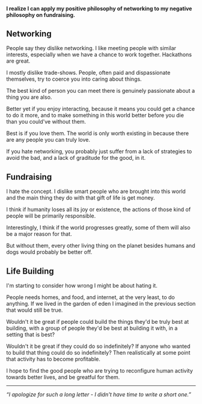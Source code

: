 #### I realize I can apply my positive philosophy of networking to my negative philosophy on fundraising.

## Networking

People say they dislike networking. I like meeting people with similar interests, especially when we have a chance to work together. Hackathons are great.

I mostly dislike trade-shows. People, often paid and dispassionate themselves, try to coerce you into caring about things. 

The best kind of person you can meet there is genuinely passionate about a thing you are also.

Better yet if you enjoy interacting, because it means you could get a chance to do it more, and to make something in this world better before you die than you could've without them.

Best is if you love them. The world is only worth existing in because there are any people you can truly love.

If you hate networking, you probably just suffer from a lack of strategies to avoid the bad, and a lack of graditude for the good, in it.

## Fundraising

I hate the concept. I dislike smart people who are brought into this world and the main thing they do with that gift of life is get money.

I think if humanity loses all its joy or existence, the actions of those kind of people will be primarily responsible.

Interestingly, I think if the world progresses greatly, some of them will also be a major reason for that.

But without them, every other living thing on the planet besides humans and dogs would probably be better off.

## Life Building

I'm starting to consider how wrong I might be about hating it. 

People needs homes, and food, and internet, at the very least, to do anything. If we lived in the garden of eden I imagined in the previous section that would still be true.

Wouldn't it be great if people could build the things they'd be truly best at building, with a group of people they'd be best at building it with, in a setting that is best?

Wouldn't it be great if they could do so indefinitely? If anyone who wanted to build that thing could do so indefinitely? Then realistically at some point that activity has to become profitable.

I hope to find the good people who are trying to reconfigure human activity towards better lives, and be greatful for them.

-------

*“I apologize for such a long letter - I didn't have time to write a short one.”*
